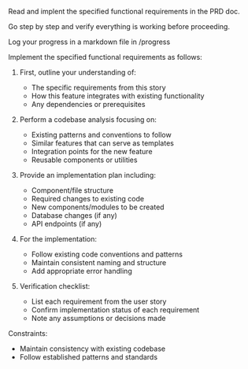
Read and implent the specified functional requirements in the PRD doc.

Go step by step and verify everything is working before proceeding.

Log your progress in a markdown file in /progress


Implement the specified functional requirements as follows:

1. First, outline your understanding of:
   - The specific requirements from this story
   - How this feature integrates with existing functionality
   - Any dependencies or prerequisites

2. Perform a codebase analysis focusing on:
   - Existing patterns and conventions to follow
   - Similar features that can serve as templates
   - Integration points for the new feature
   - Reusable components or utilities

3. Provide an implementation plan including:
   - Component/file structure
   - Required changes to existing code
   - New components/modules to be created
   - Database changes (if any)
   - API endpoints (if any)

4. For the implementation:
   - Follow existing code conventions and patterns
   - Maintain consistent naming and structure
   - Add appropriate error handling

5. Verification checklist:
   - List each requirement from the user story
   - Confirm implementation status of each requirement
   - Note any assumptions or decisions made

Constraints:
- Maintain consistency with existing codebase
- Follow established patterns and standards
